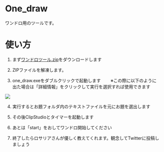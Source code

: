 # One_draw
ワンドロ用のツールです。

# 使い方
1. まず[ワンドロツール.zip](https://github.com/ardnico/One_draw/blob/master/%E3%83%AF%E3%83%B3%E3%83%89%E3%83%AD%E3%83%84%E3%83%BC%E3%83%AB.zip)をダウンロードします

2. ZIPファイルを解凍します。

3. one_draw.exeをダブルクリックで起動します
　　※この際に以下のように出た場合は「詳細情報」をクリックして実行を選択すれば使用できます

<img src="http://mrxray.on.coocan.jp/Delphi/Others/Images/SecurityDialog_02.gif">

4. 実行するとお題フォルダ内のテキストファイルを元にお題を選出します

5. その後ClipStudioとタイマーを起動します

6. あとは「start」をおしてワンドロ開始してください

7. 終了したらロサリアさんが優しく教えてくれます。観念してTwitterに投稿しましょう


